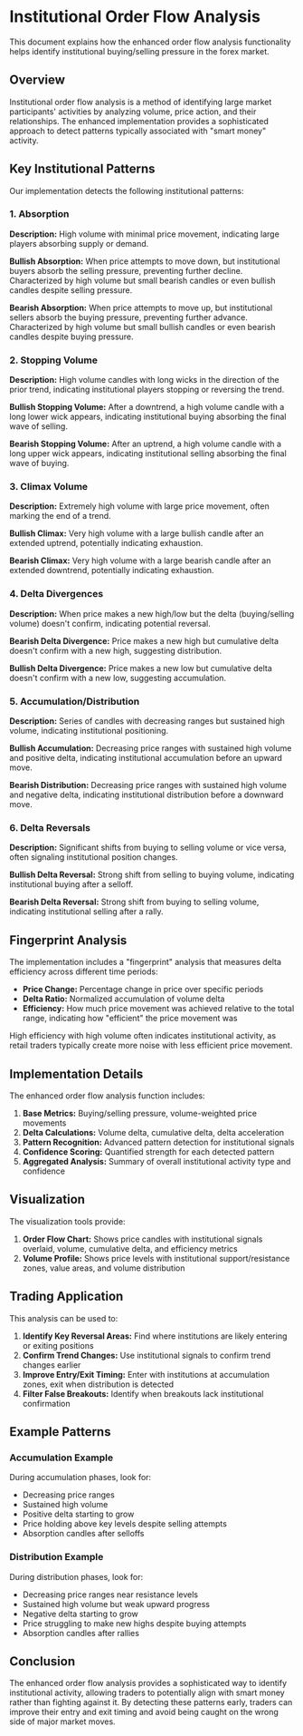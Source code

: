 # Institutional Order Flow Analysis

This document explains how the enhanced order flow analysis functionality helps identify institutional buying/selling pressure in the forex market.

## Overview

Institutional order flow analysis is a method of identifying large market participants' activities by analyzing volume, price action, and their relationships. The enhanced implementation provides a sophisticated approach to detect patterns typically associated with "smart money" activity.

## Key Institutional Patterns

Our implementation detects the following institutional patterns:

### 1. Absorption

**Description:** High volume with minimal price movement, indicating large players absorbing supply or demand.

**Bullish Absorption:** When price attempts to move down, but institutional buyers absorb the selling pressure, preventing further decline. Characterized by high volume but small bearish candles or even bullish candles despite selling pressure.

**Bearish Absorption:** When price attempts to move up, but institutional sellers absorb the buying pressure, preventing further advance. Characterized by high volume but small bullish candles or even bearish candles despite buying pressure.

### 2. Stopping Volume

**Description:** High volume candles with long wicks in the direction of the prior trend, indicating institutional players stopping or reversing the trend.

**Bullish Stopping Volume:** After a downtrend, a high volume candle with a long lower wick appears, indicating institutional buying absorbing the final wave of selling.

**Bearish Stopping Volume:** After an uptrend, a high volume candle with a long upper wick appears, indicating institutional selling absorbing the final wave of buying.

### 3. Climax Volume

**Description:** Extremely high volume with large price movement, often marking the end of a trend.

**Bullish Climax:** Very high volume with a large bullish candle after an extended uptrend, potentially indicating exhaustion.

**Bearish Climax:** Very high volume with a large bearish candle after an extended downtrend, potentially indicating exhaustion.

### 4. Delta Divergences

**Description:** When price makes a new high/low but the delta (buying/selling volume) doesn't confirm, indicating potential reversal.

**Bearish Delta Divergence:** Price makes a new high but cumulative delta doesn't confirm with a new high, suggesting distribution.

**Bullish Delta Divergence:** Price makes a new low but cumulative delta doesn't confirm with a new low, suggesting accumulation.

### 5. Accumulation/Distribution

**Description:** Series of candles with decreasing ranges but sustained high volume, indicating institutional positioning.

**Bullish Accumulation:** Decreasing price ranges with sustained high volume and positive delta, indicating institutional accumulation before an upward move.

**Bearish Distribution:** Decreasing price ranges with sustained high volume and negative delta, indicating institutional distribution before a downward move.

### 6. Delta Reversals

**Description:** Significant shifts from buying to selling volume or vice versa, often signaling institutional position changes.

**Bullish Delta Reversal:** Strong shift from selling to buying volume, indicating institutional buying after a selloff.

**Bearish Delta Reversal:** Strong shift from buying to selling volume, indicating institutional selling after a rally.

## Fingerprint Analysis

The implementation includes a "fingerprint" analysis that measures delta efficiency across different time periods:

- **Price Change:** Percentage change in price over specific periods
- **Delta Ratio:** Normalized accumulation of volume delta
- **Efficiency:** How much price movement was achieved relative to the total range, indicating how "efficient" the price movement was

High efficiency with high volume often indicates institutional activity, as retail traders typically create more noise with less efficient price movement.

## Implementation Details

The enhanced order flow analysis function includes:

1. **Base Metrics:** Buying/selling pressure, volume-weighted price movements
2. **Delta Calculations:** Volume delta, cumulative delta, delta acceleration
3. **Pattern Recognition:** Advanced pattern detection for institutional signals
4. **Confidence Scoring:** Quantified strength for each detected pattern
5. **Aggregated Analysis:** Summary of overall institutional activity type and confidence

## Visualization

The visualization tools provide:

1. **Order Flow Chart:** Shows price candles with institutional signals overlaid, volume, cumulative delta, and efficiency metrics
2. **Volume Profile:** Shows price levels with institutional support/resistance zones, value areas, and volume distribution

## Trading Application

This analysis can be used to:

1. **Identify Key Reversal Areas:** Find where institutions are likely entering or exiting positions
2. **Confirm Trend Changes:** Use institutional signals to confirm trend changes earlier
3. **Improve Entry/Exit Timing:** Enter with institutions at accumulation zones, exit when distribution is detected
4. **Filter False Breakouts:** Identify when breakouts lack institutional confirmation

## Example Patterns

### Accumulation Example
During accumulation phases, look for:
- Decreasing price ranges
- Sustained high volume
- Positive delta starting to grow
- Price holding above key levels despite selling attempts
- Absorption candles after selloffs

### Distribution Example
During distribution phases, look for:
- Decreasing price ranges near resistance levels
- Sustained high volume but weak upward progress
- Negative delta starting to grow
- Price struggling to make new highs despite buying attempts
- Absorption candles after rallies

## Conclusion

The enhanced order flow analysis provides a sophisticated way to identify institutional activity, allowing traders to potentially align with smart money rather than fighting against it. By detecting these patterns early, traders can improve their entry and exit timing and avoid being caught on the wrong side of major market moves.